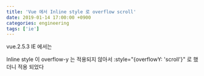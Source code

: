 ```yaml
---
title: 'Vue 에서 Inline style 로 overflow scroll'
date: 2019-01-14 17:00:00 +0900
categories: engineering
tags: ['ie']
---
```


vue.2.5.3 IE 에서는

Inline style 이 overflow-y 는 적용되지 않아서 :style="{overflowY: 'scroll'}" 로 했더니 적용 되었다
